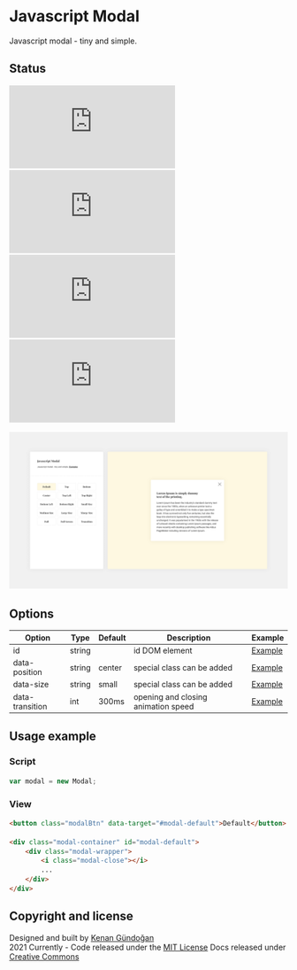 # Javascript Modal
Javascript modal - tiny and simple.

## Status
[![JS gzip size](https://img.badgesize.io/kenangundogan/javascript-modal/main/dist/script/script.js?compression=gzip&label=JS%20gzip%20size)](https://github.com/kenangundogan/javascript-modal/blob/main/dist/script/script.js)
[![JS Brotli size](https://img.badgesize.io/kenangundogan/javascript-modal/main/dist/script/script.js?compression=brotli&label=JS%20Brotli%20size)](https://github.com/kenangundogan/javascript-modal/blob/main/dist/style/style.css)
[![CSS gzip size](https://img.badgesize.io/kenangundogan/javascript-modal/main/dist/style/style.css?compression=gzip&label=CSS%20gzip%20size)](https://github.com/kenangundogan/javascript-modal/blob/main/dist/style/style.css)
[![CSS Brotli size](https://img.badgesize.io/kenangundogan/javascript-modal/main/dist/script/script.js?compression=brotli&label=CSS%20Brotli%20size)](https://github.com/kenangundogan/javascript-modal/blob/main/dist/style/style.css)

![Javascript Modal](https://raw.githubusercontent.com/kenangundogan/javascript-modal/main/asset/javascript-modal-cover.png)

## Options
Option | Type | Default | Description | Example
------ | ---- | ------- | ----------- | -----------
id | string |  | id DOM element | [Example](https://kenangundogan.github.io/javascript-modal)
data-position | string | center | special class can be added | [Example](https://kenangundogan.github.io/javascript-modal)
data-size | string | small | special class can be added | [Example](https://kenangundogan.github.io/javascript-modal)
data-transition | int | 300ms | opening and closing animation speed | [Example](https://kenangundogan.github.io/javascript-modal)

## Usage example
### Script
```javascript
var modal = new Modal;
```

### View
```html
<button class="modalBtn" data-target="#modal-default">Default</button>

<div class="modal-container" id="modal-default">
    <div class="modal-wrapper">
        <i class="modal-close"></i>
        ...
    </div>
</div>
```

## Copyright and license
Designed and built by [Kenan Gündoğan](https://www.linkedin.com/in/kenangundogan/)
<br>
2021 Currently - Code released under the [MIT License](https://github.com/kenangundogan/javascript-modal/blob/master/LICENSE)
Docs released under [Creative Commons](https://creativecommons.org/licenses/by/3.0/)
